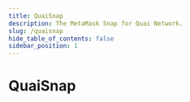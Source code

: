 ```yaml
---
title: QuaiSnap
description: The MetaMask Snap for Quai Network.
slug: /quaisnap
hide_table_of_contents: false
sidebar_position: 1
---
```


# QuaiSnap

